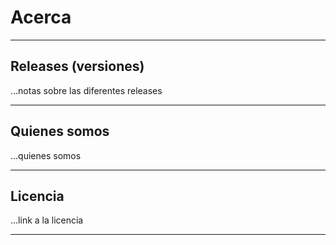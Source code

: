 # Acerca

---

## Releases (versiones)
...notas sobre las diferentes releases

---

## Quienes somos
...quienes somos

---

## Licencia
...link a la licencia

---